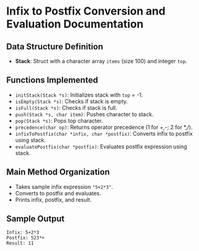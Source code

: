 # Infix to Postfix Conversion and Evaluation Documentation

## Data Structure Definition
- **Stack**: Struct with a character array `items` (size 100) and integer `top`.

## Functions Implemented
- `initStack(Stack *s)`: Initializes stack with `top` = -1.
- `isEmpty(Stack *s)`: Checks if stack is empty.
- `isFull(Stack *s)`: Checks if stack is full.
- `push(Stack *s, char item)`: Pushes character to stack.
- `pop(Stack *s)`: Pops top character.
- `precedence(char op)`: Returns operator precedence (1 for +,-; 2 for *,/).
- `infixToPostfix(char *infix, char *postfix)`: Converts infix to postfix using stack.
- `evaluatePostfix(char *postfix)`: Evaluates postfix expression using stack.

## Main Method Organization
- Takes sample infix expression `"5+2*3"`.
- Converts to postfix and evaluates.
- Prints infix, postfix, and result.

## Sample Output
```
Infix: 5+2*3
Postfix: 523*+
Result: 11
```